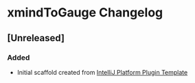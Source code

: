 <!-- Keep a Changelog guide -> https://keepachangelog.com -->

# xmindToGauge Changelog

## [Unreleased]
### Added
- Initial scaffold created from [IntelliJ Platform Plugin Template](https://github.com/JetBrains/intellij-platform-plugin-template)
